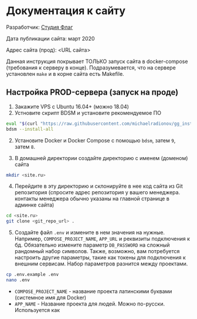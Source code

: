 # Документация к сайту

Разработчик: [Студия Флаг](https://flagstudio.ru)

Дата публикации сайта: март 2020

Адрес сайта (прод): <URL сайта>

Данная инструкция покрывает ТОЛЬКО запуск сайта в docker-compose (требования к серверу в конце). Подразумевается, что на сервере установлен `make` и в корне сайта есть Makefile.

## Настройка PROD-сервера (запуск на проде)

1. Закажите VPS с Ubuntu 16.04+ (можно 18.04)
2. Устновите скрипт BDSM и установите рекомендуемое ПО

```bash
eval "$(curl "https://raw.githubusercontent.com/michaelradionov/gg_installer/master/gg_installer.sh")" && gg_installer bdsm
bdsm --install-all
```

2. Установите Docker и Docker Compose с помощью `bdsm`, затем `9`, затем `8`.

3. В домашней директории создайте директорию с именем (доменом) сайта

```bash
mkdir <site.ru>
```

4. Перейдите в эту директорию и склонируйте в нее код сайта из Git репозитория (спросите адрес репозитория у вашего менеджера. контакты менеджера обычно указаны на главной странице в админке сайта)

```bash
cd <site.ru>
git clone <git_repo_url> .
```

5. Создайте файл `.env` и измените в нем значения на нужные. Например, `COMPOSE_PROJECT_NAME`, `APP_URL` и реквизиты подключения к бд. Обязательно измените параметр `DB_PASSWORD` на сложный рандомный набор символов. Также, возможно, вам потребуется настроить другие параметры, такие как токены для подключения к внешним сервисам. Набор параметров разнится между проектами.

```bash
cp .env.example .env
nano .env
```

- `COMPOSE_PROJECT_NAME` - название проекта латинскими буквами (системное имя для Docker)
- `APP_NAME` - Название проекта для людей. Можно по-русски. Используется как <title/> по умолчанию и еще в паре мест для админа.
- `APP_URL` - домен сайта с https://
- `APP_URL_PROD` - домен сайта без https://
- `DB_CONNECTION` - `pgsql` или `mysql`
- `DB_HOST` - `mysql` или `postgres`. Если запускаете без докера, то `localhost`
- `DB_DATABASE` - название проекта латинскими буквами
- `DB_USERNAME` - название проекта латинскими буквами
- `DB_PASSWORD` — сложный набор случайных символов. если вы установили BDSM, то выполните `genpass`

6. Выполните `make start-prod` и ждите. В какой-то момент установщик попросит доступы к Nova. Запросите их у вашего менеджера или удалите строку `"laravel/nova": "~1.0",` из `composer.json`

```bash
make start-prod
```

7. На этом шаге сайт уже должен кое-как запуститься
8. Залейте бэкап БД. BDSM поможет вам с импортом/экспортом БД, поиском с заменой домена и тд.
9. Залейте содержимое загруженные медиаматериалы с помощью scp. Например, из корневой директории сайта на локале или тестовой площадке.
10. Отредактируйте `.env` еще раз
- `APP_ENV=production`
- `APP_DEBUG=false`
12. Настройте DNS. Обычно для нормальной работы сайта нужна запись типа A с именем "@" (и заодно вторая с именем "www") и значением равным IP вашего VPS-сервера.
11. Перезапустите Caddy, чтобы заработал https. Все должно заработать автоматически, если сервис Let's encrypt сможет получить доступ к  вашему сайту. То есть DNS уже должны быть настроены. Имейте ввиду, количество попыток получения сертификата ограничено.

```bash
dc caddy restart
```

```bash
scp -r storage root@<server_ip>:<site_dir>/
```

## Обновление прода (подтянуть изменения)

Для этого действия у вас должен быть подключен  и доступен внешний git репозиторий с именем origin

```bash
make update-prod
```

## Работа с Docker

Эта дока не то чтобы сделает из вас Docker-гуру, но вы сможете что то поправить на проде без Миши. Большая часть ваших действий - это либо изменить конфиг, закоммитить и что то ребутнуть на проде, либо поменять настройки в `.env` и тоже как то ребутнуть что нибудь.

Мы используем Docker Compose. Это означает, что в файле `docker-compose.yml` определяются службы приложения. Службами являются:
- **caddy** - веб сервер (вместо nginx)
- **php-fpm** - пыха
- **workspace** — здесь у нас composer, node, cron
- **php-worker** - воркер, необходимый для работы очередей
- **mysql** - угадайте
- **postgress** - угадайте

Каждая службы может иметь один или несколько контенеров, связанных через переменные окружения, порты и вольюмы. При использовании Docker Compose (DC) вы можете оперировать как службами, так и контейнерами. Службами удобнее.

Сокращенные команды для Docker (устанавливаются с помощью [BDSM](https://github.com/michaelradionov/bdsm))

- `dc` = `docker-compose`
- `dew` = `docker-compose exec workspace`
- `dewpa` = `docker-compose exec workspace php artisan`
- `dewmfs` = `docker-compose exec workspace php artisan migrate:fresh --seed`

### Просмотр

```bash
dc ps # выводит список контейнеров для данного проекта (надо выполнять в директории проекта, где docker-compose.yml)
dps # выводит список всех запущенных в системе контейнеров (полезно, чтобы узнать, какой проект запущен на сервере или чекнуть контейнеры, не переходя в директорию проекта)
dc logs -f --tail=1000 # выводит логи всех служб
dc logs -f --tail=1000 php-fpm # выводит логи службы php-fpm
```

### Выполнение команд в контейнерах

```bash
dc exec php-fpm bash # войти в контенер службы php-fpm
dc exec mysql mysql -u<user> -p<password> # войти в контенер mysql и сразу войти в консоль mysql, например, на локале: dc exec mysql mysql -uroot -psecret
dew npm i # выполнение npm i в контейнере workspace
dew bash # войти в контенер в интерактивном режиме (Bash)
```

### Запуск проекта

При запуске проекта можно не указывать все необходимые службы, так как они опираются друг на друга. Службы **workspace** и **php-fpm** поднимутся автоматически при выполнении команды

```bash
dc up -d caddy mysql
```

Службу php-worker на момент написания доки надо указывать отдельно.

### Перезапуск контейнеров (для применения изменений в конфигах)

Тут все довольно интересно. Некоторые конфиги прокинуты в контейнеры через вольюмы, некоторые прокидываются при билде контейнера. Поэтому иногда изменения в конфигах применяются после перезапуска контейнера, иногда после пересборки, а ногда после обоих действий. Пока давайте будем рассматривать общий случай с пересборкой и рестартом.

```bash
dc up --build --no-deps --force-recreate -d caddy # билдит и поднимает контейнер службы caddy, но не рестартит его. и не трогает зависимые контейнеры
dc restart caddy # рестартит php-fpm
```

В общем случае этих двух команд должно хватить для применения конфигов.

### Конфиги

```bash
.env # единственный конфиг не под Git'ом, поэтому м нем хранятся все настройки сайта и докера
docker/php-fpm/xlaravel.pool.conf # php-fpm
docker/php-fpm/php7.2.ini # php
docker/caddy/caddy/conf/Caddyfile_production # Caddy продакшен
docker/mysql/my.cnf # mysql
docker/php-worker/supervisord.d/pullkins.conf # supervisor (хз почему называется pullkins в старых проектах, в сборке исправил на laraflag)
docker/workspace/crontab/laradock # cron (тоже в сборке уже laraflag)
```


### Чистка

Очень много места могут занимать неиспользуемые образы. Немного места могу занимать убитые контейнеры. Давайте удалим их все.

```bash
docker image prune
docker container prune
```



## Требования к серверу

### Программное обеспечение

- Ubuntu 16.04+
- Доступ по SSH с правами root

### Ресурсы

- RAM 2+ Гб
- CPU 1+ core 2+ Ггц
- Дисковое пространство 20+ Гб

### Сторонние сервисы

- Сервис отправки почты: Mailgun, SMTP или другие

## Требования к клиенту (средствам просмотра)

Сайт должен корректно отображаться в браузерах
- Google Chrome 69+
- Mozilla Firefox 62+
- Microsoft Edge 41+
- Opera 60.0+
- Яндекс.Браузер 18+
Сайт должен корректно работать как на устройствах с широкоэкранным монитором, так и на мобильных устройствах и планшетах с разрешением не ниже 1136 x 640 пикселей.
Сайт должен корректно отображаться при просмотре в масштабе 100%, другие масштабы на усмотрение Исполнителя.
Исполнитель не гарантирует валидность HTML и CSS.
